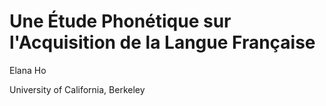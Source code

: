 # Une Étude Phonétique sur l'Acquisition de la Langue Française
Elana Ho

University of California, Berkeley

